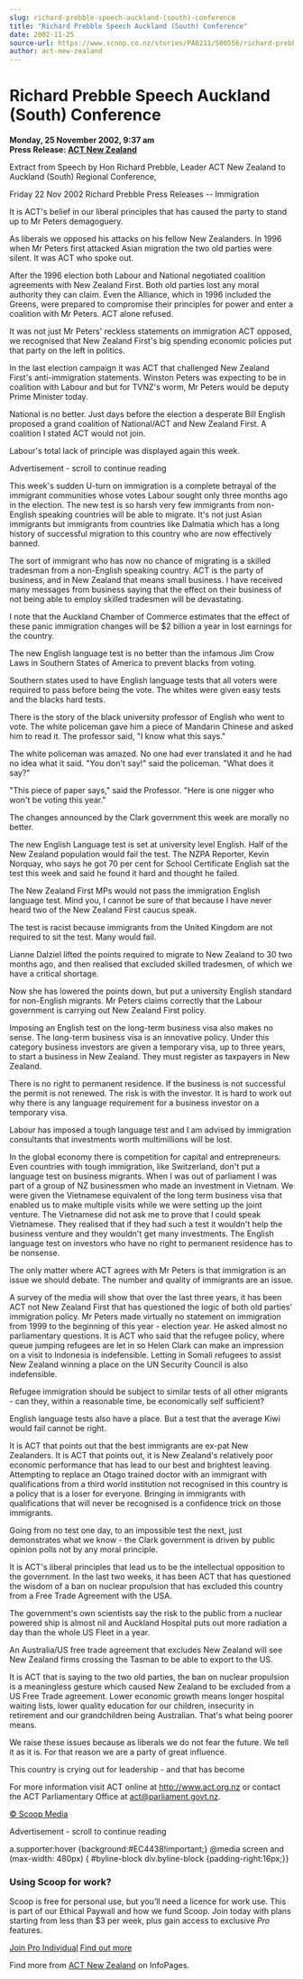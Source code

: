 ```yaml
---
slug: richard-prebble-speech-auckland-(south)-conference
title: "Richard Prebble Speech Auckland (South) Conference"
date: 2002-11-25
source-url: https://www.scoop.co.nz/stories/PA0211/S00556/richard-prebble-speech-auckland-south-conference.htm
author: act-new-zealand
---
```

Richard Prebble Speech Auckland (South) Conference
==================================================

**Monday, 25 November 2002, 9:37 am**  
**Press Release: [ACT New Zealand](https://info.scoop.co.nz/ACT_New_Zealand)**

Extract from Speech by Hon Richard Prebble, Leader ACT New Zealand to Auckland (South) Regional Conference,

Friday 22 Nov 2002 Richard Prebble Press Releases -- Immigration

It is ACT's belief in our liberal principles that has caused the party to stand up to Mr Peters demagoguery.

As liberals we opposed his attacks on his fellow New Zealanders. In 1996 when Mr Peters first attacked Asian migration the two old parties were silent. It was ACT who spoke out.

After the 1996 election both Labour and National negotiated coalition agreements with New Zealand First. Both old parties lost any moral authority they can claim. Even the Alliance, which in 1996 included the Greens, were prepared to compromise their principles for power and enter a coalition with Mr Peters. ACT alone refused.

It was not just Mr Peters' reckless statements on immigration ACT opposed, we recognised that New Zealand First's big spending economic policies put that party on the left in politics.

In the last election campaign it was ACT that challenged New Zealand First's anti-immigration statements. Winston Peters was expecting to be in coalition with Labour and but for TVNZ's worm, Mr Peters would be deputy Prime Minister today.

National is no better. Just days before the election a desperate Bill English proposed a grand coalition of National/ACT and New Zealand First. A coalition I stated ACT would not join.

Labour's total lack of principle was displayed again this week.

Advertisement - scroll to continue reading





This week's sudden U-turn on immigration is a complete betrayal of the immigrant communities whose votes Labour sought only three months ago in the election. The new test is so harsh very few immigrants from non-English speaking countries will be able to migrate. It's not just Asian immigrants but immigrants from countries like Dalmatia which has a long history of successful migration to this country who are now effectively banned.

The sort of immigrant who has now no chance of migrating is a skilled tradesman from a non-English speaking country. ACT is the party of business, and in New Zealand that means small business. I have received many messages from business saying that the effect on their business of not being able to employ skilled tradesmen will be devastating.

I note that the Auckland Chamber of Commerce estimates that the effect of these panic immigration changes will be $2 billion a year in lost earnings for the country.

The new English language test is no better than the infamous Jim Crow Laws in Southern States of America to prevent blacks from voting.

Southern states used to have English language tests that all voters were required to pass before being the vote. The whites were given easy tests and the blacks hard tests.

There is the story of the black university professor of English who went to vote. The white policeman gave him a piece of Mandarin Chinese and asked him to read it. The professor said, \"I know what this says."

The white policeman was amazed. No one had ever translated it and he had no idea what it said. "You don't say!" said the policeman. "What does it say?"

"This piece of paper says," said the Professor. "Here is one nigger who won't be voting this year."

The changes announced by the Clark government this week are morally no better.

The new English Language test is set at university level English. Half of the New Zealand population would fail the test. The NZPA Reporter, Kevin Norquay, who says he got 70 per cent for School Certificate English sat the test this week and said he found it hard and thought he failed.

The New Zealand First MPs would not pass the immigration English language test. Mind you, I cannot be sure of that because I have never heard two of the New Zealand First caucus speak.

The test is racist because immigrants from the United Kingdom are not required to sit the test. Many would fail.

Lianne Dalziel lifted the points required to migrate to New Zealand to 30 two months ago, and then realised that excluded skilled tradesmen, of which we have a critical shortage.

Now she has lowered the points down, but put a university English standard for non-English migrants. Mr Peters claims correctly that the Labour government is carrying out New Zealand First policy.

Imposing an English test on the long-term business visa also makes no sense. The long-term business visa is an innovative policy. Under this category business investors are given a temporary visa, up to three years, to start a business in New Zealand. They must register as taxpayers in New Zealand.

There is no right to permanent residence. If the business is not successful the permit is not renewed. The risk is with the investor. It is hard to work out why there is any language requirement for a business investor on a temporary visa.

Labour has imposed a tough language test and I am advised by immigration consultants that investments worth multimillions will be lost.

In the global economy there is competition for capital and entrepreneurs. Even countries with tough immigration, like Switzerland, don't put a language test on business migrants. When I was out of parliament I was part of a group of NZ businessmen who made an investment in Vietnam. We were given the Vietnamese equivalent of the long term business visa that enabled us to make multiple visits while we were setting up the joint venture. The Vietnamese did not ask me to prove that I could speak Vietnamese. They realised that if they had such a test it wouldn't help the business venture and they wouldn't get many investments. The English language test on investors who have no right to permanent residence has to be nonsense.

The only matter where ACT agrees with Mr Peters is that immigration is an issue we should debate. The number and quality of immigrants are an issue.

A survey of the media will show that over the last three years, it has been ACT not New Zealand First that has questioned the logic of both old parties' immigration policy. Mr Peters made virtually no statement on immigration from 1999 to the beginning of this year - election year. He asked almost no parliamentary questions. It is ACT who said that the refugee policy, where queue jumping refugees are let in so Helen Clark can make an impression on a visit to Indonesia is indefensible. Letting in Somali refugees to assist New Zealand winning a place on the UN Security Council is also indefensible.

Refugee immigration should be subject to similar tests of all other migrants - can they, within a reasonable time, be economically self sufficient?

English language tests also have a place. But a test that the average Kiwi would fail cannot be right.

It is ACT that points out that the best immigrants are ex-pat New Zealanders. It is ACT that points out, it is New Zealand's relatively poor economic performance that has lead to our best and brightest leaving. Attempting to replace an Otago trained doctor with an immigrant with qualifications from a third world institution not recognised in this country is a policy that is a loser for everyone. Bringing in immigrants with qualifications that will never be recognised is a confidence trick on those immigrants.

Going from no test one day, to an impossible test the next, just demonstrates what we know - the Clark government is driven by public opinion polls not by any moral principle.

It is ACT's liberal principles that lead us to be the intellectual opposition to the government. In the last two weeks, it has been ACT that has questioned the wisdom of a ban on nuclear propulsion that has excluded this country from a Free Trade Agreement with the USA.

The government's own scientists say the risk to the public from a nuclear powered ship is almost nil and Auckland Hospital puts out more radiation a day than the whole US Fleet in a year.

An Australia/US free trade agreement that excludes New Zealand will see New Zealand firms crossing the Tasman to be able to export to the US.

It is ACT that is saying to the two old parties, the ban on nuclear propulsion is a meaningless gesture which caused New Zealand to be excluded from a US Free Trade agreement. Lower economic growth means longer hospital waiting lists, lower quality education for our children, insecurity in retirement and our grandchildren being Australian. That's what being poorer means.

We raise these issues because as liberals we do not fear the future. We tell it as it is. For that reason we are a party of great influence.

This country is crying out for leadership - and that has become

For more information visit ACT online at http://www.act.org.nz or contact the ACT Parliamentary Office at act@parliament.govt.nz.

[© Scoop Media](http://www.scoop.co.nz/about/terms.html)  

Advertisement - scroll to continue reading



a.supporter:hover {background:#EC4438!important;} @media screen and (max-width: 480px) { #byline-block div.byline-block {padding-right:16px;}}

### Using Scoop for work?

Scoop is free for personal use, but you’ll need a licence for work use. This is part of our Ethical Paywall and how we fund Scoop. Join today with plans starting from less than $3 per week, plus gain access to exclusive _Pro_ features.  
  
[Join Pro Individual](https://pro.scoop.co.nz/Individual/?from=ProIn24) [Find out more](https://pro.scoop.co.nz/using-scoop-for-work/?from=ProIn24)

Find more from [ACT New Zealand](https://info.scoop.co.nz/ACT_New_Zealand) on InfoPages.